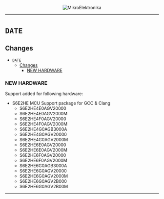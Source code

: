 <p align="center">
  <img src="http://www.mikroe.com/img/designs/beta/logo_small.png?raw=true" alt="MikroElektronika"/>
</p>

---

# `DATE`

## Changes

- [`DATE`](#date)
  - [Changes](#changes)
    - [NEW HARDWARE](#new-hardware)

### NEW HARDWARE

Support added for following hardware:

+ S6E2HE MCU Support package for GCC & Clang
  + S6E2HE4E0AGV20000
  + S6E2HE4E0AGV2000M
  + S6E2HE4F0AGV20000
  + S6E2HE4F0AGV2000M
  + S6E2HE4G0AGB3000A
  + S6E2HE4G0AGV20000
  + S6E2HE4G0AGV2000M
  + S6E2HE6E0AGV20000
  + S6E2HE6E0AGV2000M
  + S6E2HE6F0AGV20000
  + S6E2HE6F0AGV2000M
  + S6E2HE6G0AGB3000A
  + S6E2HE6G0AGV20000
  + S6E2HE6G0AGV2000M
  + S6E2HE6G0AGV2B000
  + S6E2HE6G0AGV2B00M

---
